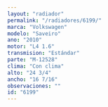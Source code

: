 ```yaml
---
layout: "radiador"
permalink: "/radiadores/6199/"
marca: "Volkswagen"
modelo: "Saveiro"
ano: "2010"
motor: "L4 1.6"
transmision: "Estándar"
parte: "M-12528"
clima: "Con clima"
alto: "24 3/4"
ancho: "16 7/16"
observaciones: ""
id: "6199"
---
```


